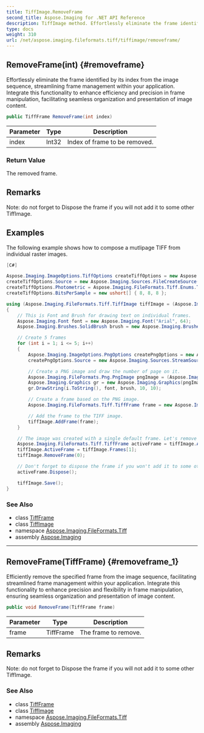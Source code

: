 ```yaml
---
title: TiffImage.RemoveFrame
second_title: Aspose.Imaging for .NET API Reference
description: TiffImage method. Effortlessly eliminate the frame identified by its index from the image sequence streamlining frame management within your application. Integrate this functionality to enhance efficiency and precision in frame manipulation facilitating seamless organization and presentation of image content
type: docs
weight: 310
url: /net/aspose.imaging.fileformats.tiff/tiffimage/removeframe/
---
```

## RemoveFrame(int) {#removeframe}

Effortlessly eliminate the frame identified by its index from the image sequence, streamlining frame management within your application. Integrate this functionality to enhance efficiency and precision in frame manipulation, facilitating seamless organization and presentation of image content.

```csharp
public TiffFrame RemoveFrame(int index)
```

| Parameter | Type | Description |
| --- | --- | --- |
| index | Int32 | Index of frame to be removed. |

### Return Value

The removed frame.

## Remarks

Note: do not forget to Dispose the frame if you will not add it to some other TiffImage.

## Examples

The following example shows how to compose a mutlipage TIFF from individual raster images.

```csharp
[C#]

Aspose.Imaging.ImageOptions.TiffOptions createTiffOptions = new Aspose.Imaging.ImageOptions.TiffOptions(Aspose.Imaging.FileFormats.Tiff.Enums.TiffExpectedFormat.Default);
createTiffOptions.Source = new Aspose.Imaging.Sources.FileCreateSource("c:\\temp\\multipage.tif", false);
createTiffOptions.Photometric = Aspose.Imaging.FileFormats.Tiff.Enums.TiffPhotometrics.Rgb;
createTiffOptions.BitsPerSample = new ushort[] { 8, 8, 8 };

using (Aspose.Imaging.FileFormats.Tiff.TiffImage tiffImage = (Aspose.Imaging.FileFormats.Tiff.TiffImage)Image.Create(createTiffOptions, 100, 100))
{
    // This is Font and Brush for drawing text on individual frames.
    Aspose.Imaging.Font font = new Aspose.Imaging.Font("Arial", 64);
    Aspose.Imaging.Brushes.SolidBrush brush = new Aspose.Imaging.Brushes.SolidBrush(Aspose.Imaging.Color.White);

    // Create 5 frames
    for (int i = 1; i <= 5; i++)
    {
        Aspose.Imaging.ImageOptions.PngOptions createPngOptions = new Aspose.Imaging.ImageOptions.PngOptions();
        createPngOptions.Source = new Aspose.Imaging.Sources.StreamSource(new System.IO.MemoryStream());

        // Create a PNG image and draw the number of page on it.
        Aspose.Imaging.FileFormats.Png.PngImage pngImage = (Aspose.Imaging.FileFormats.Png.PngImage)Image.Create(createPngOptions, 100, 100);
        Aspose.Imaging.Graphics gr = new Aspose.Imaging.Graphics(pngImage);
        gr.DrawString(i.ToString(), font, brush, 10, 10);

        // Create a frame based on the PNG image.
        Aspose.Imaging.FileFormats.Tiff.TiffFrame frame = new Aspose.Imaging.FileFormats.Tiff.TiffFrame(pngImage);

        // Add the frame to the TIFF image.
        tiffImage.AddFrame(frame);
    }

    // The image was created with a single default frame. Let's remove it.
    Aspose.Imaging.FileFormats.Tiff.TiffFrame activeFrame = tiffImage.ActiveFrame;
    tiffImage.ActiveFrame = tiffImage.Frames[1];
    tiffImage.RemoveFrame(0);

    // Don't forget to dispose the frame if you won't add it to some other TiffImage
    activeFrame.Dispose();

    tiffImage.Save();
}
```

### See Also

* class [TiffFrame](../../tiffframe/)
* class [TiffImage](../)
* namespace [Aspose.Imaging.FileFormats.Tiff](../../tiffimage/)
* assembly [Aspose.Imaging](../../../)

---

## RemoveFrame(TiffFrame) {#removeframe_1}

Efficiently remove the specified frame from the image sequence, facilitating streamlined frame management within your application. Integrate this functionality to enhance precision and flexibility in frame manipulation, ensuring seamless organization and presentation of image content.

```csharp
public void RemoveFrame(TiffFrame frame)
```

| Parameter | Type | Description |
| --- | --- | --- |
| frame | TiffFrame | The frame to remove. |

## Remarks

Note: do not forget to Dispose the frame if you will not add it to some other TiffImage.

### See Also

* class [TiffFrame](../../tiffframe/)
* class [TiffImage](../)
* namespace [Aspose.Imaging.FileFormats.Tiff](../../tiffimage/)
* assembly [Aspose.Imaging](../../../)


